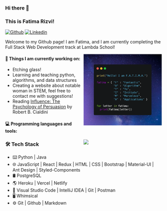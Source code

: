 ### Hi there 👋 
### This is Fatima Rizvi!

[![Github](https://img.shields.io/badge/-Github-000?style=flat&logo=Github&logoColor=white)](https://github.com/fatima-rizvi)
[![Linkedin](https://img.shields.io/badge/-LinkedIn-blue?style=flat&logo=Linkedin&logoColor=white)](https://www.linkedin.com/in/fatima-rizvi/)

Welcome to my Github page! I am Fatima, and I am currently completing the Full Stack Web Development track at Lambda School!  

<img align="right" alt="img" src="FATIMA.png" width="50%" height="auto" />


#### 🌱 Things I am currently working on: 
- Etching glass!  
- Learning and teaching python, algorithms, and data structures 
- Creating a website about notable woman in STEM, feel free to contact me with suggestions!
- Reading [Influence: The Psychology of Persuasion](https://www.amazon.com/Influence-Psychology-Persuasion-Robert-Cialdini/dp/006124189X) by Robert B. Cialdini

#### :computer: Programming languages and tools: 
<p>
	<img width="50%" align="right" src="https://github-readme-stats.vercel.app/api?username=fatima-rizvi&show_icons=true&hide_border=true" />

<h3>🛠 Tech Stack</h3>

- ⌨️ Python | Java
- 🌐 JavaScript | React | Redux | HTML | CSS | Bootstrap | Material-UI | Ant Design | Styled-Components
- 🛢 PostgreSQL
- 🌎 Heroku | Vercel | Netlify
- 🔧 Visual Studio Code | IntelliJ IDEA | Git | Postman
- 🖥 Whimsical
- ⚙️ Git | Github | Markdown
</p>
